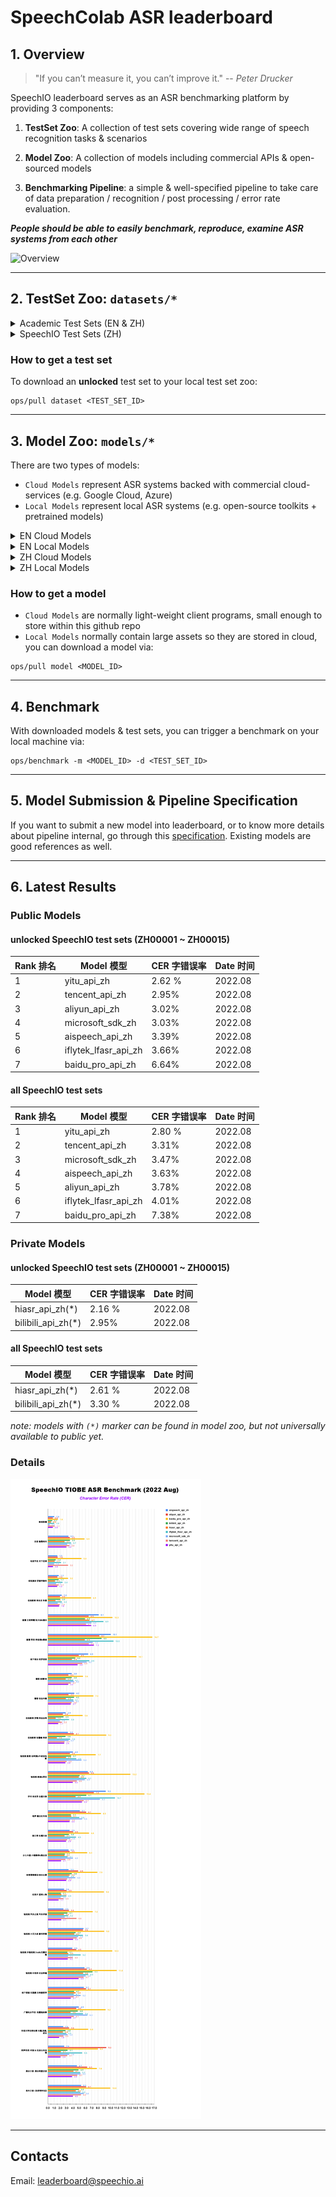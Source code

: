 # SpeechColab ASR leaderboard
## 1. Overview

> "If you can’t measure it, you can’t improve it." -- *Peter Drucker*

SpeechIO leaderboard serves as an ASR benchmarking platform by providing 3 components:

1. **TestSet Zoo**: A collection of test sets covering wide range of speech recognition tasks & scenarios

2. **Model Zoo**: A collection of models including commercial APIs & open-sourced models

3. **Benchmarking Pipeline**: a simple & well-specified pipeline to take care of data preparation / recognition / post processing / error rate evaluation.

_**People should be able to easily benchmark, reproduce, examine ASR systems from each other**_

![Overview](misc/overview.png)

---

## 2. TestSet Zoo: `datasets/*`

<details><summary> Academic Test Sets (EN & ZH)  </summary><p>

| 已公开 <br> UNLOCKED | 编号 <br> TEST_SET_ID | 说明 <br> DESCRIPTION | 语言 <br> LANGUAGE |
| --- | --- | --- | --- |
| &check; | AISHELL1_TEST | test set of AISHELL-1 | zh |
| &check; | AISHELL2_IOS_TEST | test set of AISHELL-2 (iOS channel) | zh |
| &check; | AISHELL2_ANDROID_TEST | test set of AISHELL-2 (Android channel) | zh |
| &check; | AISHELL2_MIC_TEST | test set of AISHELL-2 (Microphone channel) | zh |
| &check; | LIBRISPEECH_TEST_CLEAN | "test_clean" set of [LibriSpeech](https://www.openslr.org/12) | en |
| &check; | LIBRISPEECH_TEST_OTHER | "test_other" set of [LibriSpeech](https://www.openslr.org/12) | en |
| &check; | GIGASPEECH_V1.0.0_DEV | dev set of [GigaSpeech](https://github.com/SpeechColab/GigaSpeech) | en |
| &check; | GIGASPEECH_V1.0.0_TEST | test set of [GigaSpeech](https://github.com/SpeechColab/GigaSpeech) | en |

</p></details>

<details><summary> SpeechIO Test Sets (ZH) </summary><p>

```
SpeechIO test sets are carefully curated by SpeechIO authors, crawled from publicly available sources (Youtube, TV programs, Podcast etc), covering various well-known scenarios and topics, transcribed by payed professional annotators.
```

| 已公开 <br> UNLOCKED | 编号 <br> TEST_SET_ID | 名称 <br> NAME | 场景 <br> SCENARIO | 内容领域 <br> TOPIC | 时长 <br> HOURS | 难度(1-5) <br> DIFFICULTY  |
| --- | --- | --- | --- | --- | --- | --- |
| &check; |SPEECHIO_ASR_ZH00000| 调试集 <br> for debugging | 视频会议、论坛演讲 <br> conference & speech | 经济、货币、金融 <br> economy, currency, finance | 1.0 | ★★☆ |
| &check; |SPEECHIO_ASR_ZH00001| 新闻联播 | 新闻播报 <br> TV News | 时政 <br> news & politics | 9 | ★ |
| &check; |SPEECHIO_ASR_ZH00002| 鲁豫有约 | 访谈电视节目 <br> TV interview | 名人工作/生活 <br> celebrity & film & music & daily | 3 | ★★☆ |
| &check; |SPEECHIO_ASR_ZH00003| 天下足球 | 专题电视节目 <br> TV program | 足球 <br> Sports & Football & Worldcup | 2.7 | ★★☆ |
| &check; |SPEECHIO_ASR_ZH00004| 罗振宇跨年演讲 | 会场演讲 <br> Stadium Public Speech | 社会、人文、商业 <br> Society & Culture & Business Trend | 2.7 | ★★ |
| &check; |SPEECHIO_ASR_ZH00005| 李永乐讲堂 | 在线教育 <br> Online Education | 科普 <br> Popular Science | 4.4 | ★★★ |
| &check; |SPEECHIO_ASR_ZH00006| 王者荣耀 <br> 张大仙 & 骚白 | 直播 <br> Live Broadcasting | 游戏 <br> Game | 1.6 | ★★★☆ |
| &check; |SPEECHIO_ASR_ZH00007| 直播带货 <br> 李佳琪 & 薇娅 | 直播 <br> Live Broadcasting | 电商、美妆 <br> Makeup & Online shopping/advertising | 0.9 | ★★★★☆ |
| &check; |SPEECHIO_ASR_ZH00008| 老罗语录 | 线下培训 <br> Offline lecture | 段子、做人 <br> Life & Purpose & Ethics | 1.3 | ★★★★☆ |
| &check; |SPEECHIO_ASR_ZH00009| 故事FM | 播客 <br> Podcast | 人生故事、见闻 <br> Ordinary Life Story Telling | 4.5 | ★★☆ |
| &check; |SPEECHIO_ASR_ZH00010| 创业内幕 | 播客 <br> Podcast | 创业、产品、投资 <br> Startup & Enterprenuer & Product & Investment | 4.2 | ★★☆ |
| &check; |SPEECHIO_ASR_ZH00011| 罗翔刑法法考 | 在线教育 <br> Online Education | 法律 法考 <br> Law & Lawyer Qualification Exams | 3.4 | ★★☆ |
| &check; |SPEECHIO_ASR_ZH00012| 张雪峰考研 | 在线教育 <br> Online Education | 考研 高校报考 <br> University & Graduate School Entrance Exams | 3.4 | ★★★☆ |
| &check; |SPEECHIO_ASR_ZH00013| 谷阿莫 <br> 牛叔说电影 | 短视频 <br> VLog | 电影剪辑 <br> Movie Cuts | 1.8 | ★★★ |
| &check; |SPEECHIO_ASR_ZH00014| 贫穷料理 <br> 琼斯爱生活 | 短视频 <br> VLog | 美食、烹饪 <br> Food & Cooking & Gourmet | 1 | ★★★☆ |
| &check; |SPEECHIO_ASR_ZH00015| 单田芳 白眉大侠 | 评书 <br> Traditional Podcast | 江湖、武侠 <br> Kongfu Fiction | 2.2 | ★★☆ |
| &cross; |SPEECHIO_ASR_ZH00016| 德云社演出 | 剧场相声 <br> Theater Crosstalk Show | 包袱段子 <br> Funny Stories | 1 | ★★★ |
| &cross; |SPEECHIO_ASR_ZH00017| 吐槽大会 | 脱口秀电视节目 <br> Standup Comedy | 明星糗事 <br> Celebrity Jokes | 1.8 | ★★☆ |
| &cross; |SPEECHIO_ASR_ZH00018| 小猪佩奇 <br> 熊出没 | 少儿动画 <br> Children Cartoon | 童话故事、日常 <br> Fairy Tale | 0.9 | ★☆ |
| &cross; |SPEECHIO_ASR_ZH00019| CCTV5 NBA 转播 | 体育赛事解说 <br> Sports Game Live | 篮球、NBA <br> NBA Game | 0.7 | ★★★ |
| &cross; |SPEECHIO_ASR_ZH00020| 篮球人物 | 纪录片 <br> Documentary | 篮球明星、成长 <br> NBA Super Stars' Life & History | 2.2 | ★★ |
| &cross; |SPEECHIO_ASR_ZH00021| 汽车之家评测 | 短视频 <br> VLog | 汽车测评 <br> Car benchmarks, Road driving test | 1.7 | ★★★☆ |
| &cross; |SPEECHIO_ASR_ZH00022| 小艾大叔 豪宅带看 | 短视频 <br> VLog | 房地产、豪宅 <br> Realestate, Mansion tour | 1.7 | ★★★ |
| &cross; |SPEECHIO_ASR_ZH00023| 无聊开箱 <br> Zealer评测 | 短视频 <br> VLog | 产品开箱评测 <br> Unboxing | 2 | ★★★ |
| &cross; |SPEECHIO_ASR_ZH00024| 付老师种植技术 | 短视频 <br> VLog | 农业、种植 <br> Agriculture, Planting | 2.7 | ★★★☆ |
| &cross; |SPEECHIO_ASR_ZH00025| 石国鹏讲历史 | 线下培训 <br> Offline lecture | 历史，古希腊哲学 <br> History, Greek philosophy | 1.3 | ★★☆ |
| &cross; |SPEECHIO_ASR_ZH00026| 张震鬼故事 | 广播节目 <br> Broadcasting Program | 鬼故事 <br> Horror Stories | 2.4 | ★★★ |
| &cross; |SPEECHIO_ASR_ZH00027| 华语辩论世界杯 | 辩论赛 <br> Debates Contest | 兴趣、技能、成长 <br> Hobby, Skill, Growth | 1.4 | ★★★ |
| &cross; |SPEECHIO_ASR_ZH00028| 时政现场同传 | 同声传译 <br> Simultaneous Translation | 时政、社会公共治理 <br> News & Events on Public Governance | 2.1 | ★★★☆ |
| &cross; |SPEECHIO_ASR_ZH00029| 港台明星访谈 <br> 周杰伦,曾志伟 <br> 张家辉,陈小春 <br> 周星驰 | 口音(港台) <br> HongKong/Taiwan Accents | 娱乐、生活、演艺 <br> Entertainment, Acting, Musics | 1.5 | ★★★☆ |
| &cross; |SPEECHIO_ASR_ZH00030| 世界青年说 | 口音(老外) <br> Foreigner Accents | 异国文化比较 <br> Cultural Difference | 2 | ★★★☆ |

</p></details>


### How to get a test set
To download an **unlocked** test set to your local test set zoo:
```
ops/pull dataset <TEST_SET_ID>
```

---

## 3. Model Zoo: `models/*`
There are two types of models:
* `Cloud Models` represent ASR systems backed with commercial cloud-services (e.g. Google Cloud, Azure)
* `Local Models` represent local ASR systems (e.g. open-source toolkits + pretrained models)

<details><summary> EN Cloud Models </summary><p>

| 编号 <br> MODEL_ID | 类型 <br> TYPE | 厂商 <br> PROVIDER | 简介 <br> DESCRIPTION | 链接 <br> URL |
| --- | --- | --- | --- | --- |
| [aliyun_api_en](models/aliyun_api_en/) | Cloud | 阿里巴巴 <br> Alibaba | 阿里云 - 一句话识别 | [link](https://www.alibabacloud.com/product/intelligent-speech-interaction) |
| [amazon_api_en](models/amazon_api_en/) | Cloud | 亚马逊 <br> Amazon | 亚马逊云服务平台 | [link](https://aws.amazon.com/cn/transcribe/) |
| [baidu_api_en](models/baidu_api_en/) | Cloud | 百度 <br> Baidu | 百度智能云 | [link](https://cloud.baidu.com/product/speech/asr) |
| [google_api_en](models/google_api_en/) | Cloud | 谷歌 <br> Google | 谷歌云 | [link](https://cloud.google.com/speech-to-text) |
| [microsoft_sdk_en](models/microsoft_sdk_en/) | Cloud | 微软 <br> Microsoft | Azure | [link](https://azure.microsoft.com/en-us/services/cognitive-services/speech-to-text/) |
| [tencent_api_en](models/tencent_api_en/) | Cloud | 腾讯 <br> Tencent | 腾讯云 | [link](https://cloud.tencent.com/product/asr) |

</p></details>


<details><summary> EN Local Models </summary><p>

| 编号 <br> MODEL_ID | 类型 <br> TYPE | 作者 <br> AUTHOR | 简介 <br> DESCRIPTION |
| --- | --- | --- | --- |
| vosk_model_en | Local | [alphacephei](https://alphacephei.com/vosk) | ASR solution from [link](https://alphacephei.com/vosk/models) |
| vosk_model_en_large | Local | [alphacephei](https://alphacephei.com/vosk) | ASR solution(large model) from [link](https://alphacephei.com/vosk/models) |
| deepspeech_model_en | Local | [deepspeech](https://github.com/mozilla/DeepSpeech)| DeepSpeech pretrained Model [link](https://github.com/mozilla/DeepSpeech/releases/tag/v0.9.3)
| coqui_model_en | Local | [coqui](https://coqui.ai/) | ASR solution from [link](https://coqui.ai/models)|
| NeMo_conformer_en | Local | [NeMo](https://github.com/NVIDIA/NeMo) | Conformer pretrained model from NVidia's NeMo project [link](https://catalog.ngc.nvidia.com/orgs/nvidia/teams/nemo/models/stt_en_conformer_ctc_large)|

</p></details>

<details><summary> ZH Cloud Models </summary><p>

| 编号 <br> MODEL_ID | 类型 <br> TYPE | 厂商 <br> PROVIDER | 简介 <br> DESCRIPTION | 链接 <br> URL |
| --- | --- | --- | --- | --- |
| [aispeech_api_zh](models/aispeech_api_zh/) | Cloud | 思必驰 <br> AISpeech | 思必驰开放平台 | [link](https://cloud.aispeech.com) |
| [aliyun_api_zh](models/aliyun_api_zh/) | Cloud | 阿里巴巴 <br> Alibaba | 阿里云 - 一句话识别 | [link](https://ai.aliyun.com/nls/asr) |
| [aliyun_ftasr_api_zh](models/aliyun_ftasr_api_zh/) | Cloud | 阿里巴巴 <br> Alibaba | 阿里云 - 文件识别(非流式) | [link](https://ai.aliyun.com/nls/asr) |
| [baidu_pro_api_zh](models/baidu_pro_api_zh/) | Cloud | 百度 <br> Baidu | 百度智能云 <br> (极速版) | [link](https://cloud.baidu.com/product/speech/asr) |
| [bilibili_api_zh](models/bilibili_api_zh/) | Cloud | 哔哩哔哩 <br> bilibili | 哔哩哔哩AI开放平台 | not available yet |
| [hiasr_api_zh](models/hiasr_api_zh/) | Cloud | 喜马拉雅 <br> ximalaya | 喜马拉雅AI开放平台 <br> (转写,非流式) | not available yet |
| [iflytek_lfasr_api_zh](models/iflytek_lfasr_api_zh/) | Cloud | 讯飞 <br> IFlyTek | 讯飞开放平台 <br> (转写,非流式) | [link](https://www.xfyun.cn/services/lfasr) |
| [microsoft_sdk_zh](models/microsoft_sdk_zh/) | Cloud | 微软 <br> Microsoft | Azure | [link](https://azure.microsoft.com/zh-cn/services/cognitive-services/speech-services/) |
| [tencent_api_zh](models/tencent_api_zh/) | Cloud | 腾讯 <br> Tencent | 腾讯云 | [link](https://cloud.tencent.com/product/asr) |
| [yitu_api_zh](models/yitu_api_zh/) | Cloud | 依图 <br> YituTech |依图语音开放平台 | [link](https://speech.yitutech.com) |

</p></details>

<details><summary> ZH Local Models </summary><p>

| 编号 <br> MODEL_ID | 类型 <br> TYPE | 作者 <br> AUTHOR | 简介 <br> DESCRIPTION |
| --- | --- | --- | --- |
| speechio_kaldi_multicn | Local | Xingyu NA(那兴宇) | Kaldi multi_cn [recipe](https://github.com/kaldi-asr/kaldi/tree/master/egs/multi_cn/s5) |
| wenet_multi_cn | Local | Binbin Zhang(张彬彬)@[wenet-e2e](https://github.com/wenet-e2e/) |  WeNet multi_cn [recipe](https://github.com/wenet-e2e/wenet/tree/main/examples/multi_cn/s0) |
| vosk_model_cn | Local | [alphacephei](https://alphacephei.com/vosk) | Chinese engine of [Vosk](https://alphacephei.com/vosk/models) |
| wenet_wenetspeech | Local | Binbin Zhang(张彬彬)@[wenet-e2e](https://github.com/wenet-e2e/) |  WeNet wenetspeech [recipe](https://github.com/wenet-e2e/wenet/tree/main/examples/wenetspeech/s0) |

</p></details>


### How to get a model
* `Cloud Models` are normally light-weight client programs, small enough to store within this github repo
* `Local Models` normally contain large assets so they are stored in cloud, you can download a model via:
```
ops/pull model <MODEL_ID>
```

---

## 4. Benchmark
With downloaded models & test sets, you can trigger a benchmark on your local machine via:
```
ops/benchmark -m <MODEL_ID> -d <TEST_SET_ID>
```

---

## 5. Model Submission & Pipeline Specification
If you want to submit a new model into leaderboard, or to know more details about pipeline internal, go through this [specification](HOW_TO_SUBMIT.md).  Existing models are good references as well.

---

## 6. Latest Results

### Public Models
#### **unlocked** SpeechIO test sets (ZH00001 ~ ZH00015)
| Rank 排名 | Model 模型 | CER 字错误率 | Date 时间 |
| --- | --- | --- | --- |
| 1 | yitu_api_zh | 2.62 % | 2022.08 |
| 2 | tencent_api_zh | 2.95% | 2022.08 |
| 3 | aliyun_api_zh | 3.02% | 2022.08 |
| 4 | microsoft_sdk_zh | 3.03% | 2022.08 |
| 5 | aispeech_api_zh | 3.39% | 2022.08 |
| 6 | iflytek_lfasr_api_zh | 3.66% | 2022.08 |
| 7 | baidu_pro_api_zh | 6.64% | 2022.08 |

#### **all** SpeechIO test sets
| Rank 排名 | Model 模型 | CER 字错误率 | Date 时间 |
| --- | --- | --- | --- |
| 1 | yitu_api_zh | 2.80 % | 2022.08 |
| 2 | tencent_api_zh | 3.31% | 2022.08 |
| 3 | microsoft_sdk_zh | 3.47% | 2022.08 |
| 4 | aispeech_api_zh | 3.63% | 2022.08 |
| 5 | aliyun_api_zh | 3.78% | 2022.08 |
| 6 | iflytek_lfasr_api_zh | 4.01% | 2022.08 |
| 7 | baidu_pro_api_zh | 7.38% | 2022.08 |

### Private Models
#### **unlocked** SpeechIO test sets (ZH00001 ~ ZH00015)
| Model 模型 | CER 字错误率 | Date 时间 |
| --- | --- | --- |
| hiasr_api_zh(*) | 2.16 % | 2022.08 |
| bilibili_api_zh(*) | 2.95% | 2022.08 |

#### **all** SpeechIO test sets
| Model 模型 | CER 字错误率 | Date 时间 |
| --- | --- | --- |
| hiasr_api_zh(*) | 2.61 % | 2022.08 |
| bilibili_api_zh(*) | 3.30 % | 2022.08 |

_note: models with `(*)` marker can be found in model zoo, but not universally available to public yet._

### Details
![result](misc/SpeechIO_TIOBE_2022_08.png)

---

## Contacts
Email: leaderboard@speechio.ai
